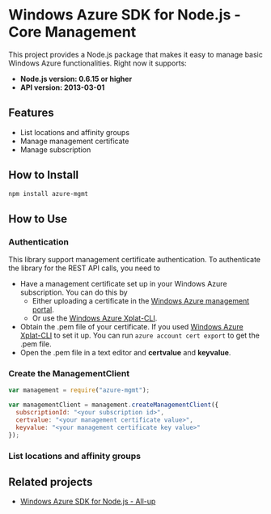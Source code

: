 # Windows Azure SDK for Node.js - Core Management

This project provides a Node.js package that makes it easy to manage basic Windows Azure functionalities. Right now it supports:
- **Node.js version: 0.6.15 or higher**
- **API version: 2013-03-01**

## Features

- List locations and affinity groups
- Manage management certificate
- Manage subscription

## How to Install

```bash
npm install azure-mgmt
```

## How to Use

### Authentication

This library support management certificate authentication. To authenticate the library for the REST API calls, you need to
* Have a management certificate set up in your Windows Azure subscription. You can do this by
  * Either uploading a certificate in the [Windows Azure management portal](https://manage.windowsazure.com).
  * Or use the [Windows Azure Xplat-CLI](https://github.com/WindowsAzure/azure-sdk-tools-xplat).
* Obtain the .pem file of your certificate. If you used [Windows Azure Xplat-CLI](https://github.com/WindowsAzure/azure-sdk-tools-xplat) to set it up. You can run ``azure account cert export`` to get the .pem file.
* Open the .pem file in a text editor and **certvalue** and **keyvalue**.

### Create the ManagementClient

```javascript
var management = require("azure-mgmt");

var managementClient = management.createManagementClient({
  subscriptionId: "<your subscription id>",
  certvalue: "<your management certificate value>",
  keyvalue: "<your management certificate key value>"
});
```

### List locations and affinity groups

## Related projects

- [Windows Azure SDK for Node.js - All-up](https://github.com/WindowsAzure/azure-sdk-for-node)
